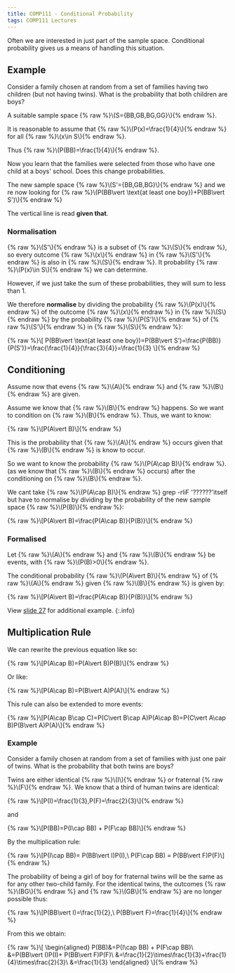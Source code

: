 ```yaml
---
title: COMP111 - Conditional Probability
tags: COMP111 Lectures
---
```

Often we are interested in just part of the sample space. Conditional probability gives us a means of handling this situation.

## Example
Consider a family chosen at random from a set of families having two children (but not having twins). What is the probability that both children are boys?

A suitable sample space {% raw %}\\\(S=\{BB,GB,BG,GG\}\\\){% endraw %}.

It is reasonable to assume that {% raw %}\\\(P(x)=\frac{1}{4}\\\){% endraw %} for all {% raw %}\\\(x\in S\\\){% endraw %}.

Thus {% raw %}\\\(P(BB)=\frac{1}{4}\\\){% endraw %}.

Now you learn that the families were selected from those who have one child at a boys' school. Does this change probabilities.

The new sample space {% raw %}\\\(S'=\{BB,GB,BG\}\\\){% endraw %} and we re now looking for {% raw %}\\\(P(BB\vert \text{at least one boy})+P(BB\vert S')\\\){% endraw %}

The vertical line is read **given that**.

### Normalisation
{% raw %}\\\(S'\\\){% endraw %} is a subset of {% raw %}\\\(S\\\){% endraw %}, so every outcome {% raw %}\\\(x\\\){% endraw %} in {% raw %}\\\(S'\\\){% endraw %} is also in {% raw %}\\\(S\\\){% endraw %}. It probability {% raw %}\\\(P(x)\in S\\\){% endraw %} we can determine.

However, if we just take the sum of these probabilities, they will sum to less than 1. 

We therefore **normalise** by dividing the probability {% raw %}\\\(P(x)\\\){% endraw %} of the outcome {% raw %}\\\(x\\\){% endraw %} in {% raw %}\\\(S\\\){% endraw %} by the probability {% raw %}\\\(P(S')\\\){% endraw %} of {% raw %}\\\(S'\\\){% endraw %} in {% raw %}\\\(S\\\){% endraw %}:

{% raw %}\\\[
P(BB\vert \text{at least one boy})=P(BB\vert S')=\frac{P(BB)}{P(S')}=\frac{\frac{1}{4}}{\frac{3}{4}}=\frac{1}{3}
\\\]{% endraw %}

## Conditioning
Assume now that evens {% raw %}\\\(A\\\){% endraw %} and {% raw %}\\\(B\\\){% endraw %} are given.

Assume we know that {% raw %}\\\(B\\\){% endraw %} happens. So we want to condition on {% raw %}\\\(B\\\){% endraw %}. Thus, we want to know:

{% raw %}\\\[P(A\vert B)\\\]{% endraw %}

This is the probability that {% raw %}\\\(A\\\){% endraw %} occurs given that {% raw %}\\\(B\\\){% endraw %} is know to occur.

So we want to know the probability {% raw %}\\\(P(A\cap B)\\\){% endraw %}. (as we know that {% raw %}\\\(B\\\){% endraw %} occurs) after the conditioning on {% raw %}\\\(B\\\){% endraw %}.

We cant take {% raw %}\\\(P(A\cap B)\\\){% endraw %} grep -rliF '??????'itself but have to normalise by dividing by the probability of the new sample space {% raw %}\\\(P(B)\\\){% endraw %}:

{% raw %}\\\[P(A\vert B)=\frac{P(A\cap B)}{P(B)}\\\]{% endraw %}

### Formalised
Let {% raw %}\\\(A\\\){% endraw %} and {% raw %}\\\(B\\\){% endraw %} be events, with {% raw %}\\\(P(B)>0\\\){% endraw %}.

The conditional probability {% raw %}\\\(P(A\vert B)\\\){% endraw %} of {% raw %}\\\(A\\\){% endraw %} given {% raw %}\\\(B\\\){% endraw %} is given by: 

{% raw %}\\\[P(A\vert B)=\frac{P(A\cap B)}{P(B)}\\\]{% endraw %}

View [slide 27]({{site.baseurl}}/assets/COMP111/Lectures/2020-11-19.pdf) for additional example.
{:.info}

## Multiplication Rule
We can rewrite the previous equation like so:

{% raw %}\\\[P(A\cap B)=P(A\vert B)P(B)\\\]{% endraw %}

Or like:

{% raw %}\\\[P(A\cap B)=P(B\vert A)P(A)\\\]{% endraw %}

This rule can also be extended to more events:

{% raw %}\\\[P(A\cap B\cap C)=P(C\vert B\cap A)P(A\cap B)=P(C\vert A\cap B)P(B\vert A)P(A)\\\]{% endraw %}

### Example
Consider a family chosen at random from a set of families with just one pair of twins. What is the probability that both twins are boys?

Twins  are either identical {% raw %}\\\(I\\\){% endraw %} or fraternal {% raw %}\\\(F\\\){% endraw %}. We know that a third of human twins are identical:

{% raw %}\\\[P(I)=\frac{1}{3},P(F)=\frac{2}{3}\\\]{% endraw %}

and 

{% raw %}\\\[P(BB)=P(I\cap BB) + P(F\cap BB)\\\]{% endraw %}

By the multiplication rule:

{% raw %}\\\[P(I\cap BB)= P(BB\vert I)P(I),\ P(F\cap BB) = P(BB\vert F)P(F)\\\]{% endraw %}

The probability of being a girl of boy for fraternal twins will be the same as for any other two-child family. For the identical twins, the outcomes {% raw %}\\\(BG\\\){% endraw %} and {% raw %}\\\(GB\\\){% endraw %} are no longer possible thus:

{% raw %}\\\[P(BB\vert I)=\frac{1}{2},\ P(BB\vert F)=\frac{1}{4}\\\]{% endraw %}

From this we obtain:

{% raw %}\\\[
\begin{aligned}
P(BB)&=P(I\cap BB) + P(F\cap BB)\\
&=P(BB\vert I)P(I)+ P(BB\vert F)P(F)\\
&=\frac{1}{2}\times\frac{1}{3}+\frac{1}{4}\times\frac{2}{3}\\
&=\frac{1}{3}
\end{aligned}
\\\]{% endraw %}
